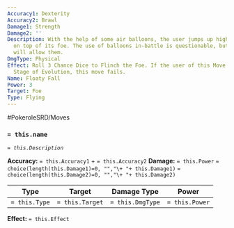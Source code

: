 ```yaml
---
Accuracy1: Dexterity
Accuracy2: Brawl
Damage1: Strength
Damage2: ''
Description: With the help of some air balloons, the user jumps up high and falls
  on top of its foe. The use of balloons in-battle is questionable, but the referee
  will allow them.
DmgType: Physical
Effect: Roll 3 Chance Dice to Flinch the Foe. If the user of this Move is at its Final
  Stage of Evolution, this move fails.
Name: Floaty Fall
Power: 3
Target: Foe
Type: Flying
---
```


#PokeroleSRD/Moves

### `= this.name` 
*`= this.Description`*

**Accuracy:** `= this.Accuracy1` + `= this.Accuracy2`
**Damage:** `= this.Power` `= choice(length(this.Damage1)=0, "","\+ "+ this.Damage1)` `= choice(length(this.Damage2)=0, "","\+ "+ this.Damage2)`

| Type          | Target          | Damage Type          | Power          |
| ------------- | --------------- | ---------------- | -------------- |
| `= this.Type` | `= this.Target` | `= this.DmgType` | `= this.Power` | 

**Effect:** `= this.Effect`